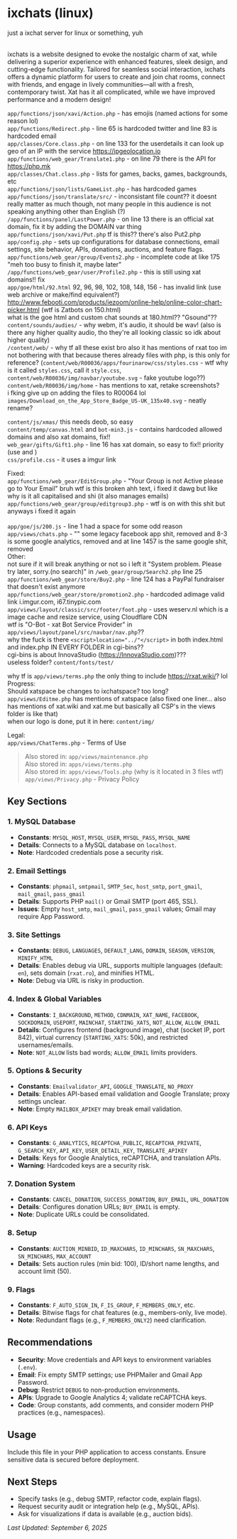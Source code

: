 # ixchats (linux)
just a ixchat server for linux or something, yuh<br><br>

ixchats is a website designed to evoke the nostalgic charm of xat, while delivering a superior experience with enhanced features, sleek design, and cutting-edge functionality. Tailored for seamless social interaction, ixchats offers a dynamic platform for users to create and join chat rooms, connect with friends, and engage in lively communities—all with a fresh, contemporary twist. Xat has it all complicated, while we have improved performance and a modern design!<br>

`app/functions/json/xavi/Action.php` - has emojis (named actions for some reason lol)<br>
`app/functions/Redirect.php` - line 65 is hardcoded twitter and line 83 is hardcoded email<br>
`app/classes/Core.class.php` - on line 133 for the userdetails it can look up geo of an IP with the service https://ipgeolocation.io<br>
`app/functions/web_gear/Translate1.php` - on line 79 there is the API for https://php.mk<br>
`app/classes/Chat.class.php` - lists for games, backs, games, backgrounds, etc<br>
`‎app/functions/json/lists/GameList.php` - has hardcoded games<br>
`app/functions/json/translate/src/` - inconsistant file count?? it doesnt really matter as much though, not many people in this audience is not speaking anything other than English (?)<br>
`/app/functions/panel/LastPower.php` - on line 13 there is an official xat domain, fix it by adding the DOMAIN var thing<br>
`app/functions/json/xavi/Put.php` tf is this?? there's also Put2.php<br>
`app/config.php` - sets up configurations for database connections, email settings, site behavior, APIs, donations, auctions, and feature flags.<br>
`app/functions/web_gear/group/Events2.php` - incomplete code at like 175 "meh too busy to finish it, maybe later"<br>
`/app/functions/web_gear/user/Profile2.php` - this is still using xat domains!! fix<br>
`app/goe/html/92.html` 92, 96, 98, 102, 108, 148, 156 - has invalid link (use web archive or make/find equivalent?) http://www.febooti.com/products/iezoom/online-help/online-color-chart-picker.html (wtf is Zatbots on 150.html)<br>
what is the goe html and custom chat sounds at 180.html?? "Gsound"??<br>
`content/sounds/audies/` - why webm, it's audio, it should be wav! (also is there any higher quality audio, tho they're all looking classic so idk about higher quality)<br>
`/content/web/` - why tf all these exist bro also it has mentions of rxat too im not bothering with that because theres already files with php, is this only for reference? (`content/web/R00036/apps/fourinarow/css/styles.css` - wtf why is it called `styles.css`, call it `style.css`, `content/web/R00036/img/navbar/youtube.svg` - fake youtube logo??)<br>
`content/web/R00036/img/home` - has mentions to xat, retake screenshots?<br>
i fking give up on adding the files to R00064 lol<br>
`images/Download_on_the_App_Store_Badge_US-UK_135x40.svg` - neatly rename?<br>

`content/js/xmas/` this needs deob, so easy<br>
`content/temp/canvas.html` and `bot-min3.js` - contains hardcoded allowed domains and also xat domains, fix!!<br>
`web_gear/gifts/Gift1.php` - line 16 has xat domain, so easy to fix!! priority<br>
(use <?php echo XAT_NAME ?> and <?php echo DOMAIN ?>)<br>
`css/profile.css` - it uses a imgur link<br>

Fixed:<br>
`app/functions/web_gear/EditGroup.php` - "Your Group is not Active please go to Your Email" bruh wtf is this broken ahh text, i fixed it dawg but like why is it all capitalised and shi (it also manages emails)<br>
`app/functions/web_gear/group/editgroup3.php` - wtf is on with this shit but anyways i fixed it again<br><br>
`app/goe/js/200.js` - line 1 had a space for some odd reason<br>
`app/views/chats.php` - "<meta property="fb:admins" content="634242600074268" />" some legacy facebook app shit, removed and 8-3 is some google analytics, removed and at line 1457 is the same google shit, removed<br>
Other:<br>
not sure if it will break anything or not so i left it "System problem. Please try later, sorry.(no search)" in `/web_gear/group/Search2.php` line 25<br>
`app/functions/web_gear/store/Buy2.php` - line 124 has a PayPal fundraiser that doesn't exist anymore<br>
`app/functions/web_gear/store/promotion2.php` - hardcoded adimage valid link i.imgur.com, i67.tinypic.com<br>
`app/views/layout/classic/src/footer/foot.php` - uses weserv.nl which is a image cache and resize service, using Cloudflare CDN<br>
wtf is "O-Bot - xat Bot Service Provider" in `app/views/layout/panel/src/navbar/nav.php`??<br>
why the fuck is there `<script>location="../"</script>` in both index.html and index.php IN EVERY FOLDER in cgi-bins??<br>
cgi-bins is about InnovaStudio (https://InnovaStudio.com)???<br>
useless folder? `content/fonts/test/`<br>

why tf is `app/views/terms.php` the only thing to include https://rxat.wiki/? lol<br>
Progress:<br>
Should xatspace be changes to ixchatspace? too long? `app/views/Editme.php` has mentions of xatspace (also fixed one liner... also has mentions of xat.wiki and xat.me but basically all CSP's in the views folder is like that)<br>
when our logo is done, put it in here: `content/img/`<br>

Legal:<br>
`app/views/ChatTerms.php` - Terms of Use<br>
> Also stored in: `app/views/maintenance.php`<br>
> Also stored in: `apps/views/terms.php`<br>
> Also stored in: `apps/views/Tools.php` (why is it located in 3 files wtf)<br>
`app/views/Privacy.php` - Privacy Policy<br>

## Key Sections

### 1. MySQL Database
- **Constants**: `MYSQL_HOST`, `MYSQL_USER`, `MYSQL_PASS`, `MYSQL_NAME`
- **Details**: Connects to a MySQL database on `localhost`.
- **Note**: Hardcoded credentials pose a security risk.

### 2. Email Settings
- **Constants**: `phpmail`, `smtpmail`, `SMTP_Sec`, `host_smtp`, `port_gmail`, `mail_gmail`, `pass_gmail`
- **Details**: Supports PHP `mail()` or Gmail SMTP (port 465, SSL).
- **Issues**: Empty `host_smtp`, `mail_gmail`, `pass_gmail` values; Gmail may require App Password.

### 3. Site Settings
- **Constants**: `DEBUG`, `LANGUAGES`, `DEFAULT_LANG`, `DOMAIN`, `SEASON`, `VERSION`, `MINIFY_HTML`
- **Details**: Enables debug via URL, supports multiple languages (default: `en`), sets domain (`rxat.ro`), and minifies HTML.
- **Note**: Debug via URL is risky in production.

### 4. Index & Global Variables
- **Constants**: `I_BACKGROUND`, `METHOD`, `CDNMAIN`, `XAT_NAME`, `FACEBOOK`, `SOCKDOMAIN`, `USEPORT`, `MAINCHAT`, `STARTING_XATS`, `NOT_ALLOW`, `ALLOW_EMAIL`
- **Details**: Configures frontend (background image), chat (socket IP, port 842), virtual currency (`STARTING_XATS`: 50k), and restricted usernames/emails.
- **Note**: `NOT_ALLOW` lists bad words; `ALLOW_EMAIL` limits providers.

### 5. Options & Security
- **Constants**: `Emailvalidator_API`, `GOOGLE_TRANSLATE`, `NO_PROXY`
- **Details**: Enables API-based email validation and Google Translate; proxy settings unclear.
- **Note**: Empty `MAILBOX_APIKEY` may break email validation.

### 6. API Keys
- **Constants**: `G_ANALYTICS`, `RECAPTCHA_PUBLIC`, `RECAPTCHA_PRIVATE`, `G_SEARCH_KEY`, `API_KEY`, `USER_DETAIL_KEY`, `TRANSLATE_APIKEY`
- **Details**: Keys for Google Analytics, reCAPTCHA, and translation APIs.
- **Warning**: Hardcoded keys are a security risk.

### 7. Donation System
- **Constants**: `CANCEL_DONATION`, `SUCCESS_DONATION`, `BUY_EMAIL`, `URL_DONATION`
- **Details**: Configures donation URLs; `BUY_EMAIL` is empty.
- **Note**: Duplicate URLs could be consolidated.

### 8. Setup
- **Constants**: `AUCTION_MINBID`, `ID_MAXCHARS`, `ID_MINCHARS`, `SN_MAXCHARS`, `SN_MINCHARS`, `MAX_ACCOUNT`
- **Details**: Sets auction rules (min bid: 100), ID/short name lengths, and account limit (50).

### 9. Flags
- **Constants**: `F_AUTO_SIGN_IN`, `F_IS_GROUP`, `F_MEMBERS_ONLY`, etc.
- **Details**: Bitwise flags for chat features (e.g., members-only, live mode).
- **Note**: Redundant flags (e.g., `F_MEMBERS_ONLY2`) need clarification.

## Recommendations
- **Security**: Move credentials and API keys to environment variables (`.env`).
- **Email**: Fix empty SMTP settings; use PHPMailer and Gmail App Password.
- **Debug**: Restrict `DEBUG` to non-production environments.
- **APIs**: Upgrade to Google Analytics 4; validate reCAPTCHA keys.
- **Code**: Group constants, add comments, and consider modern PHP practices (e.g., namespaces).

## Usage
Include this file in your PHP application to access constants. Ensure sensitive data is secured before deployment.

## Next Steps
- Specify tasks (e.g., debug SMTP, refactor code, explain flags).
- Request security audit or integration help (e.g., MySQL, APIs).
- Ask for visualizations if data is available (e.g., auction bids).

*Last Updated: September 6, 2025*
